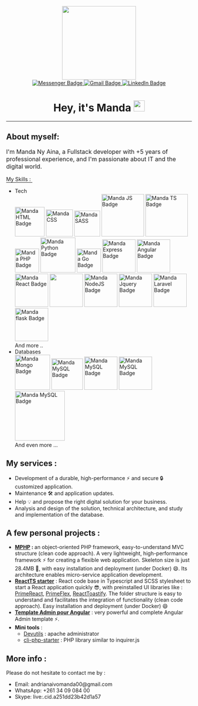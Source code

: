 <div id="badges" align="center">
    <div id="header" align="center">
        <img src="https://media.giphy.com/media/YuKbGGIYMXemhnub3q/giphy.gif"  width="200"/>
    </div>
    <a href="https://www.messenger.com/t/100007329578338" target="_black">
        <img src="https://img.shields.io/badge/Messenger-00B2FF?style=for-the-badge&logo=messenger&logoColor=white" alt="Messenger Badge"/>
    </a>
    <a href="mailto:andrianaivomanda00@gmail.com">
        <img src="https://img.shields.io/badge/Gmail-D14836?style=for-the-badge&logo=gmail&logoColor=white" alt="Gmail Badge"/>
    </a>
    <a href="https://www.linkedin.com/in/manda-ny-aina-andrianaivo-009988187/" target="_black">
        <img src="https://img.shields.io/badge/LinkedIn-blue?style=for-the-badge&logo=linkedin&logoColor=white" alt="LinkedIn Badge"/>
    </a>
    <h1>
        Hey, it's Manda
        <img src="https://media.giphy.com/media/hvRJCLFzcasrR4ia7z/giphy.gif" width="30px"/>
    </h1>
</div>
<hr/>
<div>
    <h2>About myself: </h2>
    <p style="font-size:16px">I'm Manda Ny Aina, a Fullstack developer with +5 years of professional experience, and I'm passionate about IT and the digital world. </p>
    <p style="border-bottom: 1px solid;width: 71px">My Skills :</p>
    <ul>
        <li>Tech <br />
            <img src="https://img.shields.io/badge/HTML5-E34F26?style=for-the-badge&logo=html5&logoColor=white" alt="Manda HTML Badge" width="80"/>
            <img src="https://img.shields.io/badge/CSS3-1572B6?style=for-the-badge&logo=css3&logoColor=white" alt="Manda CSS" width="73"/>
            <img src="https://img.shields.io/badge/Sass-CC6699?style=for-the-badge&logo=sass&logoColor=white" alt="Manda SASS" width="70"/>
            <img src="https://img.shields.io/badge/JavaScript-F7DF1E?style=for-the-badge&logo=javascript&logoColor=black" alt="Manda JS Badge" width="115"/> 
            <img src="https://img.shields.io/badge/TypeScript-007ACC?style=for-the-badge&logo=typescript&logoColor=white" alt="Manda TS Badge" width="115"/> 
            <img src="https://img.shields.io/badge/PHP-777BB4?style=for-the-badge&logo=php&logoColor=white" alt="Manda PHP Badge" width="65"/> 
            <img src="https://img.shields.io/badge/Python-14354C?style=for-the-badge&logo=python&logoColor=white" alt="Manda Python Badge" width="95"/>
            <img src="https://img.shields.io/badge/Go-14354C?style=for-the-badge&logo=go&logoColor=white" alt="Manda Go Badge" width="65"/>
            <img src="https://img.shields.io/badge/Express.js-404D59?style=for-the-badge" alt="Manda Express Badge" width="90"/>
            <img src="https://img.shields.io/badge/Angular-DD0031?style=for-the-badge&logo=angular&logoColor=white" alt="Manda Angular Badge" width="90"/>
            <img src="https://img.shields.io/badge/React-20232A?style=for-the-badge&logo=react&logoColor=61DAFB" alt="Manda React Badge" width="90"/>
            <img src="https://img.shields.io/badge/Redux-593D88?style=for-the-badge&logo=redux&logoColor=white" width="90"/>
            <img src="https://img.shields.io/badge/Node.js-43853D?style=for-the-badge&logo=node.js&logoColor=white" alt="Manda NodeJS Badge" width="90"/>
            <img src="https://img.shields.io/badge/jQuery-0769AD?style=for-the-badge&logo=jquery&logoColor=white" alt="Manda Jquery Badge" width="90"/>
            <img src="https://img.shields.io/badge/Laravel-FF2D20?style=for-the-badge&logo=laravel&logoColor=white" alt="Manda Laravel Badge" width="90"/>
            <img src="https://img.shields.io/badge/Flask-000000?style=for-the-badge&logo=flask&logoColor=white" alt="Manda flask Badge" width="90"/>
            <br/>
            And more ..
        </li>
        <li>
            Databases <br /> 
            <img src="https://img.shields.io/badge/MongoDB-4EA94B?style=for-the-badge&logo=mongodb&logoColor=white" alt="Manda Mongo Badge" width="95"/>
            <img src="https://img.shields.io/badge/SQLite-07405E?style=for-the-badge&logo=sqlite&logoColor=white" alt="Manda MySQL Badge" width="85"/>
            <img src="https://img.shields.io/badge/MySQL-00000F?style=for-the-badge&logo=mysql&logoColor=white" alt="Manda MySQL Badge" width="90"/>
            <img src="https://img.shields.io/badge/MySQL-00000F?style=for-the-badge&logo=mysql&logoColor=white" alt="Manda MySQL Badge" width="90"/>
            <img src="https://img.shields.io/badge/PostgreSQL-316192?style=for-the-badge&logo=postgresql&logoColor=white" alt="Manda MySQL Badge" width="135"/>
            <br />
            And even more ...
        </li>
    </ul>
    <h2>My services : </h2>
    <ul>
        <li>
            Development of a durable, high-performance ⚡ and secure 🔒 customized application.
        </li>
        <li>
            Maintenance 🛠️ and application updates.
        </li>
        <li>
            Help 💡 and propose the right digital solution for your business.
        </li>
        <li>
            Analysis and design of the solution, technical architecture, and study and implementation of the database.
        </li>
    </ul>
    <h2>A few personal projects : </h2>
    <ul>
        <li>
            <b><a href="https://github.com/MandaNyAina/mphp">MPHP</a> : </b> an object-oriented PHP framework, easy-to-understand MVC structure (clean code approach). A very lightweight, high-performance framework ⚡ for creating a flexible web application. Skeleton size is just 28.4MB 🤔, with easy installation and deployment (under Docker) 😄. Its architecture enables micro-service application development.
        </li>
        <li>
            <b><a href="https://www.npmjs.com/package/@mandanyaina/reactts-starter" target="_blank">ReactTS starter</a></b> : React code base in Typescript and SCSS stylesheet to start a React application quickly 😎, with preinstalled UI libraries like :
            <a href="https://www.primefaces.org/primereact">PrimeReact</a>, 
            <a href="https://www.primefaces.org/primeflex">PrimeFlex</a>, 
            <a href="https://www.npmjs.com/package/react-toastify">ReactToastify</a>. 
            The folder structure is easy to understand and facilitates the integration of functionality (clean code approach). Easy installation and deployment (under Docker) 😄
        </li>
        <li>
            <b><a href="https://github.com/MandaNyAina/Admin-angular-template">Template Admin pour Angular</a></b> : very powerful and complete Angular Admin template ⚡. 
        </li>
         <li>
            <b>Mini tools</b> :
            <ul>
                <li><a href="https://github.com/MandaNyAina/Devutils">Devutils</a> : apache administrator</li>
                <li><a href="https://github.com/MandaNyAina/cli-php-starter">cli-php-starter</a> : PHP library similar to inquirer.js</li>
            </ul> 
        </li>
    </ul>
    <h2>More info : </h2>
    Please do not hesitate to contact me by :
    <ul>
        <li>Email: andrianaivomanda00@gmail.com</li>
        <li>WhatsApp: +261 34 09 084 00</li>
        <li>Skype: live:.cid.a251dd23b42d1a57</li>
    </ul>
</div>
